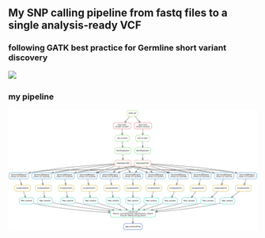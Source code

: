 ## My SNP calling pipeline from fastq files to a single analysis-ready VCF

### following GATK best practice for Germline short variant discovery
[<img src="https://drive.google.com/uc?id=1HKtzOeobgOVjCXEUE0-5378ocBz6Age7">](https://gatk.broadinstitute.org/hc/en-us/articles/360035535932-Germline-short-variant-discovery-SNPs-Indels-)

### my pipeline
<img src="./dag_job.svg">
